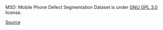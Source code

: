 MSD: Mobile Phone Defect Segmentation Dataset is under [GNU GPL 3.0](https://www.gnu.org/licenses/gpl-3.0.en.html) license.

[Source](https://github.com/jianzhang96/MSD/blob/main/LICENSE)